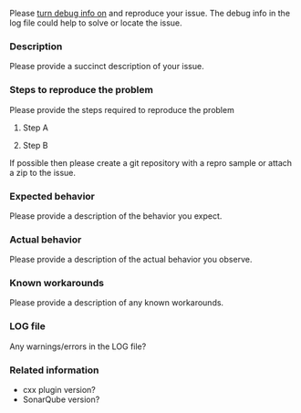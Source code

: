 Please [turn debug info on](https://github.com/SonarOpenCommunity/sonar-cxx/wiki/Get-debug-information) and reproduce your issue.
The debug info in the log file could help to solve or locate the issue.

### Description

Please provide a succinct description of your issue.

### Steps to reproduce the problem

Please provide the steps required to reproduce the problem

1. Step A

2. Step B

If possible then please create a git repository with a repro sample or attach a zip to the issue.

### Expected behavior

Please provide a description of the behavior you expect.

### Actual behavior

Please provide a description of the actual behavior you observe.

### Known workarounds

Please provide a description of any known workarounds.

### LOG file

Any warnings/errors in the LOG file?

### Related information

* cxx plugin version?
* SonarQube version?
